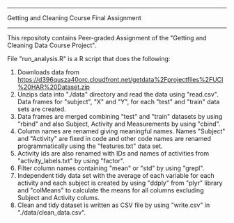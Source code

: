 ********************************************
Getting and Cleaning Course Final Assignment
********************************************

This repositoty contains Peer-graded Assignment of the "Getting and Cleaning Data Course Project".

File "run_analysis.R" is a R script that does the following:

1. Downloads data from https://d396qusza40orc.cloudfront.net/getdata%2Fprojectfiles%2FUCI%20HAR%20Dataset.zip 
2. Unzips data into "./data" directory and read the data using "read.csv". Data frames for "subject", "X" and "Y", for each "test" and "train" data sets are created. 
3. Data frames are merged combining "test" and "train" datasets by using "rbind" and also Subject, Activity and Measurements by using "cbind". 
4. Column names are renamed giving meaningful names. Names "Subject" and "Activity" are fixed in code and other code names are renamed programmatically using the "features.txt" data set.
5. Activity ids are also renamed with IDs and names of activities from "activity_labels.txt" by using "factor". 
6. Filter column names containing "mean" or "std" by using "grepl". 
7. Independent tidy data set with the average of each variable for each activity and each subject is created by using "ddply" from "plyr" library and "colMeans" to calculate the means for all columns excluding Subject and Activity colums.
8. Clean and tidy dataset is written as CSV file by using "write.csv" in "./data/clean_data.csv".

